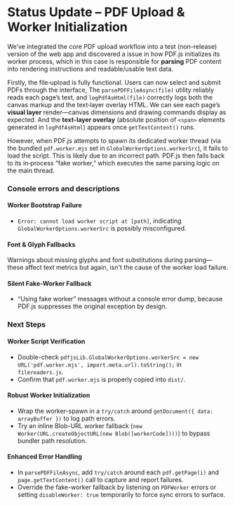 # Status Update – PDF Upload & Worker Initialization

We’ve integrated the core PDF upload workflow into a test (non-release) version of the web app and discovered a issue in how PDF.js initializes its worker process, which in this case is responsible for **parsing** PDF content into rendering instructions and readable/usable text data.

Firstly, the file‐upload is fully functional. Users can now select and submit PDFs through the interface, The `parsePDFFileAsync(file)` utility reliably reads each page’s text, and `logPdfAsHtml(file)` correctly logs both the canvas markup and the text‐layer overlay HTML. We can see each page’s **visual layer** render—canvas dimensions and drawing commands display as expected. And the **text‐layer overlay** (absolute position of `<span>` elements generated in `logPdfAsHtml`) appears once `getTextContent()` runs.

However, when PDF.js attempts to spawn its dedicated worker thread (via the bundled `pdf.worker.mjs` set in `GlobalWorkerOptions.workerSrc`), it fails to load the script. This is likely due to an incorrect path. PDF.js then falls back to its in‐process “fake worker,” which executes the same parsing logic on the main thread.

### Console errors and descriptions 

#### Worker Bootstrap Failure  
- `Error: cannot load worker script at [path]`, indicating `GlobalWorkerOptions.workerSrc` is possibly misconfigured.  
#### Font & Glyph Fallbacks 
  Warnings about missing glyphs and font substitutions during parsing—these affect text metrics but again, isn't the cause of the worker load failure.  
#### Silent Fake‐Worker Fallback 
- “Using fake worker” messages without a console error dump, because PDF.js suppresses the original exception by design.

### Next Steps

#### Worker Script Verification
- Double-check `pdfjsLib.GlobalWorkerOptions.workerSrc = new URL('pdf.worker.mjs', import.meta.url).toString();` in `filereaders.js`.  
- Confirm that `pdf.worker.mjs` is properly copied into `dist/`.
#### Robust Worker Initialization  
- Wrap the worker-spawn in a `try/catch` around `getDocument({ data: arrayBuffer })` to log path errors.  
- Try an inline Blob-URL worker fallback (`new Worker(URL.createObjectURL(new Blob([workerCode])))`) to bypass bundler path resolution.  
#### Enhanced Error Handling 
- In `parsePDFFileAsync`, add `try/catch` around each `pdf.getPage(i)` and `page.getTextContent()` call to capture and report failures.  
- Override the fake-worker fallback by listening on `PDFWorker` errors or setting `disableWorker: true` temporarily to force sync errors to surface.